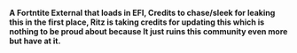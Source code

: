 **A Fortntite External that loads in EFI, Credits to chase/sleek for leaking this in the first place, Ritz is taking credits for updating this which is nothing to be proud about because It just ruins this community even more but have at it.**
